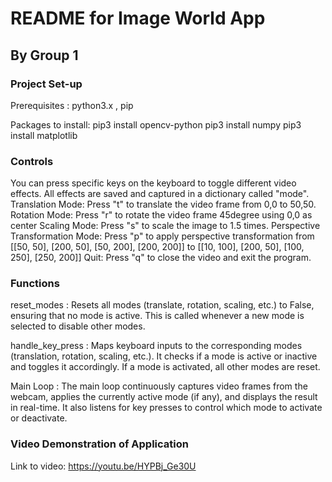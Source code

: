 # README for Image World App

## By Group 1

### Project Set-up

Prerequisites : python3.x , pip

Packages to install:
pip3 install opencv-python
pip3 install numpy
pip3 install matplotlib

### Controls

You can press specific keys on the keyboard to toggle different video effects. All effects are saved and captured in a dictionary called "mode".
Translation Mode: Press "t" to translate the video frame from 0,0 to 50,50.
Rotation Mode: Press "r" to rotate the video frame 45degree using 0,0 as center
Scaling Mode: Press "s" to scale the image to 1.5 times.
Perspective Transformation Mode: Press "p" to apply perspective transformation from [[50, 50], [200, 50], [50, 200], [200, 200]] to [[10, 100], [200, 50], [100, 250], [250, 200]]
Quit: Press "q" to close the video and exit the program.

### Functions

reset_modes : Resets all modes (translate, rotation, scaling, etc.) to False, ensuring that no mode is active. This is called whenever a new mode is selected to disable other modes.

handle_key_press : Maps keyboard inputs to the corresponding modes (translation, rotation, scaling, etc.). It checks if a mode is active or inactive and toggles it accordingly. If a mode is activated, all other modes are reset.

Main Loop : The main loop continuously captures video frames from the webcam, applies the currently active mode (if any), and displays the result in real-time. It also listens for key presses to control which mode to activate or deactivate.

### Video Demonstration of Application

Link to video: https://youtu.be/HYPBj_Ge30U